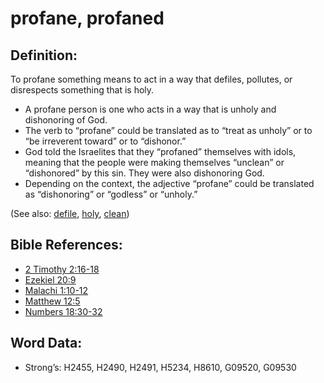 # profane, profaned

## Definition:

To profane something means to act in a way that defiles, pollutes, or disrespects something that is holy.

* A profane person is one who acts in a way that is unholy and dishonoring of God.
* The verb to “profane” could be translated as to “treat as unholy” or to “be irreverent toward” or to “dishonor.”
* God told the Israelites that they “profaned” themselves with idols, meaning that the people were making themselves “unclean” or “dishonored” by this sin. They were also dishonoring God.
* Depending on the context, the adjective “profane” could be translated as “dishonoring” or “godless” or “unholy.”

(See also: [defile](../other/defile.md), [holy](../kt/holy.md), [clean](../kt/clean.md))

## Bible References:

* [2 Timothy 2:16-18](rc://en/tn/help/2ti/02/16)
* [Ezekiel 20:9](rc://en/tn/help/ezk/20/09)
* [Malachi 1:10-12](rc://en/tn/help/mal/01/10)
* [Matthew 12:5](rc://en/tn/help/mat/12/05)
* [Numbers 18:30-32](rc://en/tn/help/num/18/30)

## Word Data:

* Strong’s: H2455, H2490, H2491, H5234, H8610, G09520, G09530
